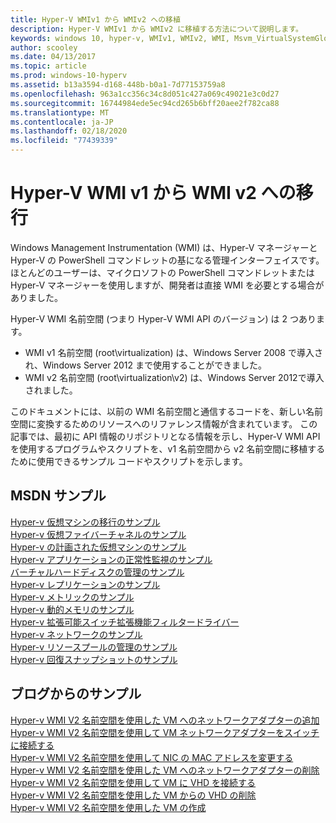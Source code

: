 ```yaml
---
title: Hyper-V WMIv1 から WMIv2 への移植
description: Hyper-V WMIv1 から WMIv2 に移植する方法について説明します。
keywords: windows 10, hyper-v, WMIv1, WMIv2, WMI, Msvm_VirtualSystemGlobalSettingData, root\virtualization
author: scooley
ms.date: 04/13/2017
ms.topic: article
ms.prod: windows-10-hyperv
ms.assetid: b13a3594-d168-448b-b0a1-7d77153759a8
ms.openlocfilehash: 963a1cc356c34c8d051c427a069c49021e3c0d27
ms.sourcegitcommit: 16744984ede5ec94cd265b6bff20aee2f782ca88
ms.translationtype: MT
ms.contentlocale: ja-JP
ms.lasthandoff: 02/18/2020
ms.locfileid: "77439339"
---
```

# <a name="move-from-hyper-v-wmi-v1-to-wmi-v2"></a>Hyper-V WMI v1 から WMI v2 への移行

Windows Management Instrumentation (WMI) は、Hyper-V マネージャーと Hyper-V の PowerShell コマンドレットの基になる管理インターフェイスです。  ほとんどのユーザーは、マイクロソフトの PowerShell コマンドレットまたは Hyper-V マネージャーを使用しますが、開発者は直接 WMI を必要とする場合がありました。  

Hyper-V WMI 名前空間 (つまり Hyper-V WMI API のバージョン) は 2 つあります。
* WMI v1 名前空間 (root\virtualization) は、Windows Server 2008 で導入され、Windows Server 2012 まで使用することができました。
* WMI v2 名前空間 (root\virtualization\v2) は、Windows Server 2012で導入されました。

このドキュメントには、以前の WMI 名前空間と通信するコードを、新しい名前空間に変換するためのリソースへのリファレンス情報が含まれています。  この記事では、最初に API 情報のリポジトリとなる情報を示し、Hyper-V WMI API を使用するプログラムやスクリプトを、v1 名前空間から v2 名前空間に移植するために使用できるサンプル コードやスクリプトを示します。

## <a name="msdn-samples"></a>MSDN サンプル

[Hyper-v 仮想マシンの移行のサンプル](http://code.msdn.microsoft.com/windowsdesktop/Hyper-V-virtual-machine-aef356ee)  
[Hyper-v 仮想ファイバーチャネルのサンプル](http://code.msdn.microsoft.com/windowsdesktop/Hyper-V-virtual-Fiber-35d27dcd)  
[Hyper-v の計画された仮想マシンのサンプル](http://code.msdn.microsoft.com/windowsdesktop/Hyper-V-planned-virtual-8c7b7499)  
[Hyper-v アプリケーションの正常性監視のサンプル](http://code.msdn.microsoft.com/windowsdesktop/Hyper-V-application-health-dc0294f2)  
[バーチャルハードディスクの管理のサンプル](http://code.msdn.microsoft.com/windowsdesktop/Virtual-hard-disk-03108ed3)  
[Hyper-v レプリケーションのサンプル](http://code.msdn.microsoft.com/windowsdesktop/Hyper-V-replication-sample-d2558867)  
[Hyper-v メトリックのサンプル](http://code.msdn.microsoft.com/windowsdesktop/Hyper-V-metrics-sample-2dab2cb1)  
[Hyper-v 動的メモリのサンプル](http://code.msdn.microsoft.com/windowsdesktop/Hyper-V-dynamic-memory-9b0b1d05)  
[Hyper-v 拡張可能スイッチ拡張機能フィルタードライバー](http://code.msdn.microsoft.com/windowsdesktop/Hyper-V-Extensible-Virtual-e4b31fbb)  
[Hyper-v ネットワークのサンプル](http://code.msdn.microsoft.com/windowsdesktop/Hyper-V-networking-sample-7c47e6f5)  
[Hyper-v リソースプールの管理のサンプル](http://code.msdn.microsoft.com/windowsdesktop/Hyper-V-resource-pool-df906d95)  
[Hyper-v 回復スナップショットのサンプル](http://code.msdn.microsoft.com/windowsdesktop/Hyper-V-recovery-snapshot-ea72320c)  

## <a name="samples-from-blogs"></a>ブログからのサンプル

[Hyper-v WMI V2 名前空間を使用した VM へのネットワークアダプターの追加](http://blogs.msdn.com/b/taylorb/archive/2013/07/15/adding-a-network-adapter-to-a-vm-using-the-hyper-v-wmi-v2-namespace.aspx)  
[Hyper-v WMI V2 名前空間を使用して VM ネットワークアダプターをスイッチに接続する](http://blogs.msdn.com/b/taylorb/archive/2013/07/15/connecting-a-vm-network-adapter-to-a-switch-using-the-hyper-v-wmi-v2-namespace.aspx)  
[Hyper-v WMI V2 名前空間を使用して NIC の MAC アドレスを変更する](http://blogs.msdn.com/b/taylorb/archive/2013/08/12/changing-the-mac-address-of-nic-using-the-hyper-v-wmi-v2-namespace.aspx)  
[Hyper-v WMI V2 名前空間を使用した VM へのネットワークアダプターの削除](http://blogs.msdn.com/b/taylorb/archive/2013/08/12/removing-a-network-adapter-to-a-vm-using-the-hyper-v-wmi-v2-namespace.aspx)  
[Hyper-v WMI V2 名前空間を使用して VM に VHD を接続する](http://blogs.msdn.com/b/taylorb/archive/2013/08/12/attaching-a-vhd-to-a-vm-using-the-hyper-v-wmi-v2-namespace.aspx)  
[Hyper-v WMI V2 名前空間を使用した VM からの VHD の削除](http://blogs.msdn.com/b/taylorb/archive/2013/08/12/removing-a-vhd-from-a-vm-using-the-hyper-v-wmi-v2-namespace.aspx)  
[Hyper-v WMI V2 名前空間を使用した VM の作成](http://blogs.msdn.com/b/virtual_pc_guy/archive/2013/06/20/creating-a-virtual-machine-with-wmi-v2.aspx)

